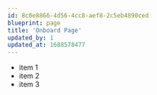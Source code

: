```yaml
---
id: 8c0e8866-4d56-4cc8-aef8-2c5eb4890ced
blueprint: page
title: 'Onboard Page'
updated_by: 1
updated_at: 1688578477
---
```

- item 1
- item 2
- item 3